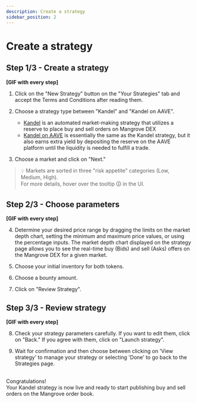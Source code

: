 ```yaml
---
description: Create a strategy
sidebar_position: 2
---
```



# Create a strategy


## Step 1/3 - Create a strategy

**[GIF with every step]**

1. Click on the "New Strategy" button on the "Your Strategies" tab and accept the Terms and Conditions after reading them.

2. Choose a strategy type between "Kandel" and "Kandel on AAVE".
    * [Kandel](../../kandel/README.md) is an automated market-making strategy that utilizes a reserve to place buy and sell orders on Mangrove DEX
    * [Kandel on AAVE](../../kandel/details-on-strats/#kandel-on-aave) is essentially the same as the Kandel strategy, but it also earns extra yield by depositing the reserve on the AAVE platform until the liquidity is needed to fulfill a trade.
    
3. Choose a market and click on "Next."

> 💡
> Markets are sorted in three "risk appetite" categories (Low, Medium, High).<br />For more details, hover over the tooltip 🛈 in the UI.

## Step 2/3 - Choose parameters

**[GIF with every step]**

4. Determine your desired price range by dragging the limits on the market depth chart, setting the minimum and maximum price values, or using the percentage inputs. The market depth chart displayed on the strategy page allows you to see the real-time buy (Bids) and sell (Asks) offers on the Mangrove DEX for a given market.

5. Choose your initial inventory for both tokens.

6. Choose a bounty amount.

7. Click on "Review Strategy".


## Step 3/3 - Review strategy

**[GIF with every step]**

8. Check your strategy parameters carefully. If you want to edit them, click on "Back." If you agree with them, click on "Launch strategy".

9. Wait for confirmation and then choose between clicking on 'View strategy' to manage your strategy or selecting 'Done' to go back to the Strategies page.

<br />
Congratulations!<br />
Your Kandel strategy is now live and ready to start publishing buy and sell orders on the Mangrove order book.
